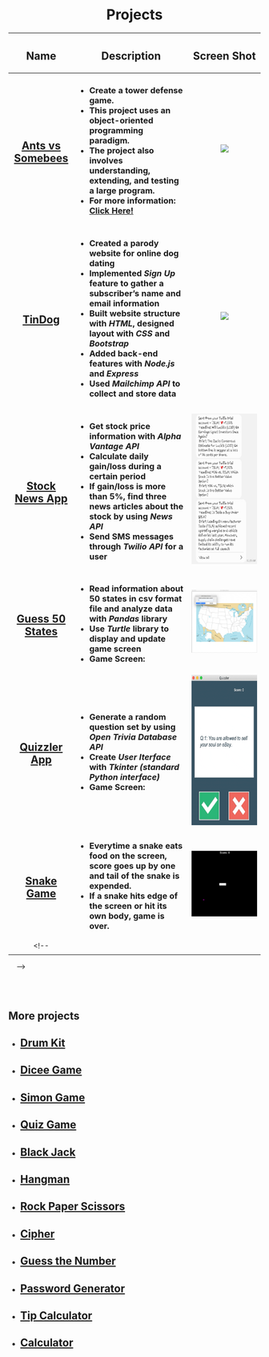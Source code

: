 <h1 align="center"> Projects</h1>

| <h2>Name</h2> | <h2 align="center">Description</h2> | <h2>Screen Shot</h2> |
| :---:         |     :---     |          :---: |
| <h2><a href="https://github.com/jungheeyu/projects/tree/main/ants_vs_somebees">Ants vs Somebees</a></h2>  | <ul><h3><li>Create a tower defense game.</li><li>This project uses an object-oriented programming paradigm.</li><li>The project also involves understanding, extending, and testing a large program.</li><li>For more information: <a href="https://inst.eecs.berkeley.edu/~cs61a/sp21/proj/ants/#introduction"> Click Here!</a></li></h3></ul>| <img src="https://github.com/jungheeyu/projects/blob/main/ants_vs_somebees/img/ants.gif"> |
|  <h2><a target="_blank" href="https://github.com/jungheeyu/projects/blob/main/TinDog-server">TinDog</a></h2> | <ul><h3><li>Created a parody website for online dog dating</li><li>Implemented <em>Sign Up</em> feature to gather a subscriber’s name and email information</li><li>Built website structure with <em>HTML</em>, designed layout with <em>CSS</em> and <em>Bootstrap</em></li><li>Added back-end features with <em>Node.js</em> and <em>Express</em></li><li>Used <em>Mailchimp API</em> to collect and store data</li></h3></ul>    | <img src="https://github.com/jungheeyu/projects/blob/main/TinDog-server/public/images/tindog.gif">  |
| <h2><a href="https://github.com/jungheeyu/projects/tree/main/stock-news-extrahard-start">Stock News App</a></h2> | <ul><h3><li>Get stock price information with <em>Alpha Vantage API</em></li><li>Calculate daily gain/loss during a certain period</li><li>If gain/loss is more than 5%, find three news articles about the stock by using <em>News API</em></li><li>Send SMS messages through <em>Twilio API</em> for a user </li></h3></ul> | <img src="https://github.com/jungheeyu/projects/blob/main/gifs/stockNewsSMS.jpeg" height="300px"> |
| <h2><a href="https://github.com/jungheeyu/projects/tree/main/us-states-game">Guess 50 States</a></h2>  | <ul><h3><li>Read information about 50 states in csv format file and analyze data with <em>Pandas</em> library</li><li>Use <em>Turtle</em> library to display and update game screen</li><li>Game Screen: </li></h3> | <img src="https://github.com/jungheeyu/projects/blob/main/us-states-game/images/state_game.gif"> |
| <h2><a href="https://github.com/jungheeyu/projects/tree/main/quizzler_app">Quizzler App</a></h2> |  <ul><h3><li>Generate a random question set by using <em>Open Trivia Database API</em></li><li>Create <em>User Iterface</em> with <em>Tkinter (standard Python interface)</em></li><li>Game Screen: </li></h3></ul>  |   <img src="https://github.com/jungheeyu/projects/blob/main/quizzler_app/images/quizzler.gif" height="300px">  |
| <h2><a href="https://github.com/jungheeyu/projects/blob/main/snake_game">Snake Game</a></h2> |<ul><h3><li>Everytime a snake eats food on the screen, score goes up by one and tail of the snake is expended.</li><li>If a snake hits edge of the screen or hit its own body, game is over.</li></h3></ul> |  <img src="https://github.com/jungheeyu/projects/blob/main/snake_game/snake_game.gif"> |   
<!-- ||||
||||



<img src="">
<img src="">
<img src="">
<img src=""> -->

    
<br><br>
<h2>More projects</h2>
<ul>
  <li><h2><a target="_blank" href="https://github.com/jungheeyu/web-development/blob/main/Drum%20Kit">Drum Kit</a></h2></li>
  <li><h2><a target="_blank" href="https://github.com/jungheeyu/web-development/tree/main/Dicee">Dicee Game</a></h2></li>
    <li><h2><a target="_blank" href="https://github.com/jungheeyu/web-development/blob/main/Simon%20Game">Simon Game</a></h2></li>
    <li><h2><a href="https://github.com/jungheeyu/python-projects/blob/main/quiz-game">Quiz Game</a></h2></li>
    <li><h2><a href="https://github.com/jungheeyu/python-projects/blob/main/blackjack">Black Jack</a></h2></li>
    <li><h2><a href="https://github.com/jungheeyu/python-projects/blob/main/hangman">Hangman</a></h2></li>
    <li><h2><a href="https://github.com/jungheeyu/python-projects/blob/main/rock_paper_scissors">Rock Paper Scissors</a></h2></li>
    <li><h2><a href="https://github.com/jungheeyu/python-projects/blob/main/cipher">Cipher</a></h2></li>
    <li><h2><a href="https://github.com/jungheeyu/python-projects/blob/main/guess_the_number">Guess the Number</a></h2></li>
    <li><h2><a href="https://github.com/jungheeyu/python-projects/blob/main/password_generator">Password Generator</a></h2></li>
    <li><h2><a href="https://github.com/jungheeyu/python-projects/blob/main/tip_calculator">Tip Calculator</a></h2></li>
    <li><h2><a href="https://github.com/jungheeyu/python-projects/blob/main/calculator">Calculator</a></h2></li>  
  <!--     <li><h2><a href=""></a></h2></li> -->
</ul>
